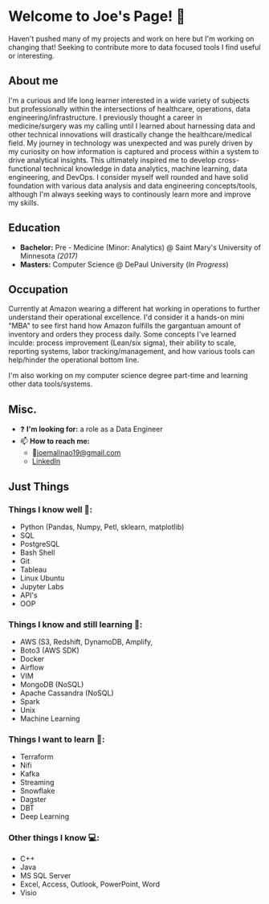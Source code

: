 # Welcome to Joe's Page!  👋

Haven't pushed many of my projects and work on here but I'm working on changing that! 
Seeking to contribute more to data focused tools I find useful or interesting.


## About me 
I'm a curious and life long learner interested in a wide variety of subjects but professionally within the intersections of healthcare, operations, data engineering/infrastructure. I previously thought a career in medicine/surgery was my calling until I learned about harnessing data and other technical innovations will drastically change the healthcare/medical field. My journey in technology was unexpected and was purely driven by my curiosity on how information is captured and process within a system to drive analytical insights. This ultimately inspired me to develop cross-functional technical knowledge in data analytics, machine learning, data engineering, and DevOps. I consider myself well rounded and have solid foundation with various data analysis and data engineering concepts/tools, although I'm always seeking ways to continously learn more and improve my skills. 

## Education 
- **Bachelor:** Pre - Medicine (Minor: Analytics) @ Saint Mary's University of Minnesota _(2017)_
- **Masters:** Computer Science @ DePaul University (_In Progress_)

## Occupation 
Currently at Amazon wearing a different hat working in operations to further understand their operational excellence. I'd consider it a hands-on mini "MBA" to see first hand how Amazon fulfills the gargantuan amount of inventory and orders they process daily. Some concepts I've learned inculde: process improvement (Lean/six sigma), their ability to scale, reporting systems, labor tracking/management, and how various tools can help/hinder the operational bottom line. 

I'm also working on my computer science degree part-time and learning other data tools/systems.

## Misc.
- ❓ **I'm looking for:** a role as a Data Engineer
- 📫 **How to reach me:** 
  - 📧joemalinao19@gmail.com
  - [LinkedIn](https://www.linkedin.com/in/josephmalinao/)


 
## Just Things

### Things I know well 🧠: 
- Python (Pandas, Numpy, Petl, sklearn, matplotlib)
- SQL
- PostgreSQL
- Bash Shell
- Git
- Tableau
- Linux Ubuntu
- Jupyter Labs
- API's
- OOP

### Things I know and still learning 🤔: 
- AWS (S3, Redshift, DynamoDB, Amplify, 
- Boto3 (AWS SDK)
- Docker
- Airflow
- VIM
- MongoDB (NoSQL)
- Apache Cassandra (NoSQL)
- Spark
- Unix
- Machine Learning 

### Things I want to learn 📖: 
- Terraform
- Nifi
- Kafka
- Streaming 
- Snowflake
- Dagster
- DBT
- Deep Learning 


### Other things I know 💻:
- C++
- Java
- MS SQL Server
- Excel, Access, Outlook, PowerPoint, Word
- Visio

<!--
**jmalinao19/jmalinao19** is a ✨ _special_ ✨ repository because its `README.md` (this file) appears on your GitHub profile.

Here are some ideas to get you started:

- 🔭 I’m currently working on ...
- 🌱 I’m currently learning ...
- 👯 I’m looking to collaborate on ...
- 🤔 I’m looking for help with ...
- 💬 Ask me about ...
- 📫 How to reach me: ...
- 😄 Pronouns: ...
- ⚡ Fun fact: ...
-->
